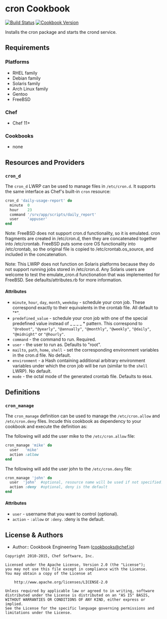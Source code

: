 # cron Cookbook
[![Build Status](https://travis-ci.org/chef-cookbooks/cron.svg?branch=master)](https://travis-ci.org/chef-cookbooks/cron) [![Cookbook Version](https://img.shields.io/cookbook/v/cron.svg)](https://supermarket.chef.io/cookbooks/cron)

Installs the cron package and starts the crond service.

## Requirements
### Platforms
- RHEL family
- Debian family
- Solaris family
- Arch Linux family
- Gentoo
- FreeBSD

### Chef
- Chef 11+

### Cookbooks
- none

## Resources and Providers
### `cron_d`
The `cron_d` LWRP can be used to manage files in `/etc/cron.d`. It supports the same interface as Chef's built-in `cron` resource:

```ruby
cron_d 'daily-usage-report' do
  minute  0
  hour    23
  command '/srv/app/scripts/daily_report'
  user    'appuser'
end
```

Note: FreeBSD does not support cron.d functionality, so it is emulated.  cron fragments are created in /etc/cron.d, then they are concatenated together into /etc/crontab. FreeBSD puts some core OS functionality into /etc/crontab, so the original file is copied to /etc/crontab.os_source, and included in the concatenation.

Note: This LWRP does not function on Solaris platforms because they do not support running jobs stored in /etc/cron.d. Any Solaris users are welcome to test the emulate_cron.d functionation that was implemented for FreeBSD.  See defaults/attributes.rb for more information.

#### Attributes
- `minute`, `hour`, `day`, `month`, `weekday` - schedule your cron job. These correspond exactly to their equivalents in the crontab file. All default to "*".
- `predefined_value` - schedule your cron job with one of the special predefined value instead of _ _ _ _ * pattern. This correspond to `"@reboot"`, `"@yearly"`, `"@annually"`, `"@monthly"`, `"@weekly"`, `"@daily"`, `"@midnight"` or `"@hourly"`.
- `command` - the command to run. Required.
- `user` - the user to run as. Defaults to "root".
- `mailto`, `path`, `home`, `shell` - set the corresponding environment variables in the cron.d file. No default.
- `environment` - a Hash containing additional arbitrary environment variables under which the cron job will be run (similar to the `shell` LWRP).  No default.
- `mode` - the octal mode of the generated crontab file.  Defaults to `0644`.

## Definitions
### `cron_manage`
The `cron_manage` definition can be used to manage the `/etc/cron.allow` and `/etc/cron.deny` files. Incude this cookbook as dependency to your cookbook and execute the definition as:

The following will add the user mike to the `/etc/cron.allow` file:

```ruby
cron_manage 'mike' do
  user   'mike'
  action :allow
end
```

The following will add the user john to the `/etc/cron.deny` file:

```ruby
cron_manage 'john' do
  user  'john'  #optional, resource name will be used if not specified.
  action :deny  #optional, deny is the default
end
```

#### Attributes
- `user` - username that you want to control (optional).
- `action` - `:allow` or `:deny`. :deny is the default.

## License & Authors
- Author:: Cookbook Engineering Team ([cookbooks@chef.io](mailto:cookbooks@chef.io))

```text
Copyright 2010-2015, Chef Software, Inc.

Licensed under the Apache License, Version 2.0 (the "License");
you may not use this file except in compliance with the License.
You may obtain a copy of the License at

    http://www.apache.org/licenses/LICENSE-2.0

Unless required by applicable law or agreed to in writing, software
distributed under the License is distributed on an "AS IS" BASIS,
WITHOUT WARRANTIES OR CONDITIONS OF ANY KIND, either express or implied.
See the License for the specific language governing permissions and
limitations under the License.
```
